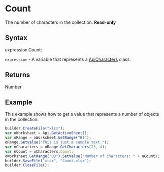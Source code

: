 # Count

The number of characters in the collection. **Read-only**

## Syntax

expression.Count;

`expression` - A variable that represents a [ApiCharacters](../ApiCharacters.md) class.

## Returns

Number

## Example

This example shows how to get a value that represents a number of objects in the collection.

```javascript
builder.CreateFile("xlsx");
var oWorksheet = Api.GetActiveSheet();
var oRange = oWorksheet.GetRange("B1");
oRange.SetValue("This is just a sample text.");
var oCharacters = oRange.GetCharacters(23, 4);
var nCount = oCharacters.Count;
oWorksheet.GetRange("B3").SetValue("Number of characters: " + nCount);
builder.SaveFile("xlsx", "Count.xlsx");
builder.CloseFile();
```